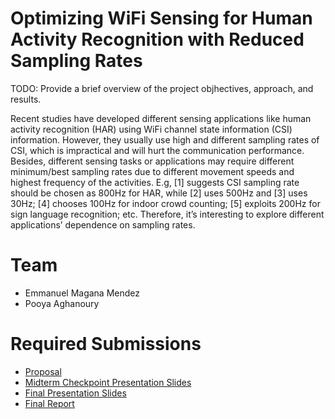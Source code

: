 # Optimizing WiFi Sensing for Human Activity Recognition with Reduced Sampling Rates

TODO: Provide a brief overview of the project objhectives, approach, and results.

Recent studies have developed different sensing applications like human
activity recognition (HAR) using WiFi channel state information (CSI)
information. However, they usually use high and different sampling rates of
CSI, which is impractical and will hurt the communication performance. Besides,
different sensing tasks or applications may require different minimum/best
sampling rates due to different movement speeds and highest frequency of the
activities. E.g, [1] suggests CSI sampling rate should be chosen as 800Hz for
HAR, while [2] uses 500Hz and [3] uses 30Hz; [4] chooses 100Hz for indoor crowd
counting; [5] exploits 200Hz for sign language recognition; etc. Therefore,
it’s interesting to explore different applications’ dependence on sampling
rates.

# Team

- Emmanuel Magana Mendez
- Pooya Aghanoury

# Required Submissions

- [Proposal](proposal)
- [Midterm Checkpoint Presentation Slides](http://)
- [Final Presentation Slides](http://)
- [Final Report](report)

